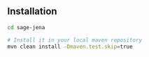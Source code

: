 
## Installation

```sh
cd sage-jena

# Install it in your local maven repository
mvn clean install -Dmaven.test.skip=true
```

